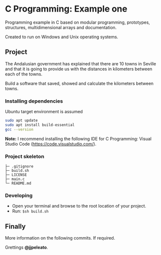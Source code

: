 # C Programming: Example one

Programming example in C based on modular programming, prototypes, structures, multidimensional arrays and documentation.

Created to run on Windows and Unix operating systems.

## Project

The Andalusian government has explained that there are 10 towns in Seville and that it is going to provide us with the distances in kilometers between each of the towns.

Build a software that saved, showed and calculate the kilometers between towns.

### Installing dependencies

Ubuntu target environment is assumed

```bash
sudo apt update
sudo apt install build-essential
gcc --version
```
**Note:** I recommend installing the following IDE for C Programming: Visual Studio Code (https://code.visualstudio.com/).

### Project skeleton

```
├─ .gitignore
├─ build.sh
├─ LICENSE
├─ main.c
└─ README.md
```

### Developing

- Open your terminal and browse to the root location of your project.
- Run: `$sh build.sh`

## Finally

More information on the following commits. If required.

Grettings **@jjpeleato**.
